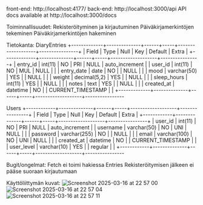 front-end: http://localhost:4177/
back-end: http://localhost:3000/api
API docs available at http://localhost:3000/docs

Toiminnallisuudet:
Rekisteröityminen ja kirjautuminen
Päiväkirjamerkintöjen tekeminen
Päiväkirjamerkintöjen hakeminen

Tietokanta:
DiaryEntries
+-------------+--------------+------+-----+-------------------+----------------+
| Field       | Type         | Null | Key | Default           | Extra          |
+-------------+--------------+------+-----+-------------------+----------------+
| entry_id    | int(11)      | NO   | PRI | NULL              | auto_increment |
| user_id     | int(11)      | NO   | MUL | NULL              |                |
| entry_date  | date         | NO   |     | NULL              |                |
| mood        | varchar(50)  | YES  |     | NULL              |                |
| weight      | decimal(5,2) | YES  |     | NULL              |                |
| sleep_hours | int(11)      | YES  |     | NULL              |                |
| notes       | text         | YES  |     | NULL              |                |
| created_at  | datetime     | NO   |     | CURRENT_TIMESTAMP |                |
+-------------+--------------+------+-----+-------------------+----------------

Users
+------------+--------------+------+-----+-------------------+----------------+
| Field      | Type         | Null | Key | Default           | Extra          |
+------------+--------------+------+-----+-------------------+----------------+
| user_id    | int(11)      | NO   | PRI | NULL              | auto_increment |
| username   | varchar(50)  | NO   | UNI | NULL              |                |
| password   | varchar(255) | NO   |     | NULL              |                |
| email      | varchar(100) | NO   | UNI | NULL              |                |
| created_at | datetime     | NO   |     | CURRENT_TIMESTAMP |                |
| user_level | varchar(10)  | YES  |     | regular           |                |
+------------+--------------+------+-----+-------------------+----------------

Bugit/ongelmat:
Fetch ei toimi hakiessa Entries
Rekisteröitymisen jälkeen ei pääse suoraan kirjautumaan

Käyttöliittymän kuvat:
![Screenshot 2025-03-16 at 22 57 00](https://github.com/user-attachments/assets/b0454c77-536f-4262-aa93-99e6cbbbf511)
![Screenshot 2025-03-16 at 22 57 04](https://github.com/user-attachments/assets/967dceb7-1a72-48bf-884f-e5f7659babea)
![Screenshot 2025-03-16 at 22 57 11](https://github.com/user-attachments/assets/af02bd0b-24d0-4413-9e3d-5369fffbb5db)
